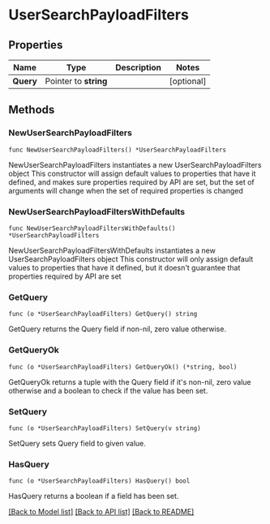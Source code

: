 # UserSearchPayloadFilters

## Properties

Name | Type | Description | Notes
------------ | ------------- | ------------- | -------------
**Query** | Pointer to **string** |  | [optional] 

## Methods

### NewUserSearchPayloadFilters

`func NewUserSearchPayloadFilters() *UserSearchPayloadFilters`

NewUserSearchPayloadFilters instantiates a new UserSearchPayloadFilters object
This constructor will assign default values to properties that have it defined,
and makes sure properties required by API are set, but the set of arguments
will change when the set of required properties is changed

### NewUserSearchPayloadFiltersWithDefaults

`func NewUserSearchPayloadFiltersWithDefaults() *UserSearchPayloadFilters`

NewUserSearchPayloadFiltersWithDefaults instantiates a new UserSearchPayloadFilters object
This constructor will only assign default values to properties that have it defined,
but it doesn't guarantee that properties required by API are set

### GetQuery

`func (o *UserSearchPayloadFilters) GetQuery() string`

GetQuery returns the Query field if non-nil, zero value otherwise.

### GetQueryOk

`func (o *UserSearchPayloadFilters) GetQueryOk() (*string, bool)`

GetQueryOk returns a tuple with the Query field if it's non-nil, zero value otherwise
and a boolean to check if the value has been set.

### SetQuery

`func (o *UserSearchPayloadFilters) SetQuery(v string)`

SetQuery sets Query field to given value.

### HasQuery

`func (o *UserSearchPayloadFilters) HasQuery() bool`

HasQuery returns a boolean if a field has been set.


[[Back to Model list]](../README.md#documentation-for-models) [[Back to API list]](../README.md#documentation-for-api-endpoints) [[Back to README]](../README.md)


